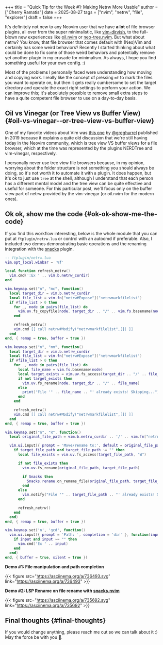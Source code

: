 +++
title = "Quick Tip for the Week #1: Making Netrw More Usable"
author = ["Cherry Ramatis"]
date = 2025-08-27
tags = ["nvim", "netrw", "file", "explorer"]
draft = false
+++

It's definitely not new to any Neovim user that we have **a lot** of file browser plugins, all over from the super minimalistic, like  [vim-dirvish,](https://github.com/justinmk/vim-dirvish) to the full-blown new experiences like [oil.nvim](https://github.com/stevearc/oil.nvim) or [neo-tree.nvim](https://github.com/nvim-neo-tree/neo-tree.nvim). But what about netrw? You know, that file browser that comes default with (Neo)Vim and certainly has some weird behaviors? Recently I started thinking about what could be done to fix some of those weird behaviors and potentially remove yet another plugin in my crusade for minimalism. As always, I hope you find something useful for your own config. :)

Most of the problems I personally faced were understanding how moving and copying work. I really like the concept of pressing `mf` to mark the files you want to operate on, but then it gets really cumbersome to set the target directory and operate the exact right settings to perform your action. We can improve this; it's absolutely possible to remove small extra steps to have a quite competent file browser to use on a day-to-day basis.


## Oil vs Vinegar (or Tree View vs Buffer View) {#oil-vs-vinegar--or-tree-view-vs-buffer-view}

One of my favorite videos about Vim was [this one](https://www.youtube.com/watch?v=OgQW07saWb0) by [@greghurrel](https://github.com/wincent) published in 2019 because it explains a quite old discussion that we're still having today in the Neovim community, which is tree view VS buffer views for a file browser, which at the time was represented by the plugins NERDTree and vim-vinegar, respectively.

I personally never use tree view file browsers because, in my opinion, worrying about the folder structure is not something you should always be doing, so it's not worth it to automate it with a plugin. It does happen, but it's ok to just use `tree` at the shell, although I understand that each person has a different mental model and the tree view can be quite effective and useful for someone. For this particular post, we'll focus only on the buffer view part of netrw provided by the vim-vinegar (or oil.nvim for the modern ones).


## Ok ok, show me the code {#ok-ok-show-me-the-code}

If you find this workflow interesting, below is the whole module that you can put at `ftplugin/netrw.lua` or control with an autocmd if preferable. Also, I included two demos demonstrating basic operations and the renaming integration with the [snacks](https://github.com/folke/snacks.nvim) plugin.

```lua
-- ftplugin/netrw.lua
vim.opt_local.winbar = '%f'

local function refresh_netrw()
  vim.cmd(':Ex ' .. vim.b.netrw_curdir)
end

vim.keymap.set("n", "mc", function()
  local target_dir = vim.b.netrw_curdir
  local file_list = vim.fn["netrw#Expose"]("netrwmarkfilelist")
  if #file_list > 0 then
    for _, node in pairs(file_list) do
      vim.uv.fs_copyfile(node, target_dir .. "/" .. vim.fs.basename(node), { excl = true })
    end

    refresh_netrw()
    vim.cmd [[ call netrw#Modify("netrwmarkfilelist",[]) ]]
  end
end, { remap = true, buffer = true })

vim.keymap.set("n", "mm", function()
  local target_dir = vim.b.netrw_curdir
  local file_list = vim.fn["netrw#Expose"]("netrwmarkfilelist")
  if #file_list > 0 then
    for _, node in pairs(file_list) do
      local file_name = vim.fs.basename(node)
      local target_exists = vim.uv.fs_access(target_dir .. "/" .. file_name, "W")
      if not target_exists then
        vim.uv.fs_rename(node, target_dir .. "/" .. file_name)
      else
        print("File '" .. file_name .. "' already exists! Skipping...")
      end
    end

    refresh_netrw()
    vim.cmd [[ call netrw#Modify("netrwmarkfilelist",[]) ]]
  end
end, { remap = true, buffer = true })

vim.keymap.set("n", "R", function()
  local original_file_path = vim.b.netrw_curdir .. '/' .. vim.fn["netrw#Call"]("NetrwGetWord")

  vim.ui.input({ prompt = 'Move/rename to:', default = original_file_path, completion = 'file' }, function(target_file_path)
    if target_file_path and target_file_path ~= "" then
      local file_exists = vim.uv.fs_access(target_file_path, "W")

      if not file_exists then
        vim.uv.fs_rename(original_file_path, target_file_path)

        if Snacks then
          Snacks.rename.on_rename_file(original_file_path, target_file_path)
        end
      else
        vim.notify("File '" .. target_file_path .. "' already exists! Skipping...", vim.log.levels.ERROR)
      end

      refresh_netrw()
    end
  end)
end, { remap = true, buffer = true })

vim.keymap.set('n', 'gcd', function()
  vim.ui.input({ prompt = 'Path: ', completion = 'dir' }, function(input)
    if input and input ~= "" then
      vim.cmd('Ex ' .. input)
    end
  end)
end, { buffer = true, silent = true })
```

**Demo #1: File manipulation and path completion**

{{< figure src="https://asciinema.org/a/736493.svg" link="https://asciinema.org/a/736493" >}}

**Demo #2: LSP Rename on file rename with [snacks.nvim](https://github.com/folke/snacks.nvim)**

{{< figure src="https://asciinema.org/a/735692.svg" link="https://asciinema.org/a/735692" >}}


## Final thoughts {#final-thoughts}

If you would change anything, please reach me out so we can talk about it :) May the force be with you 🍒.
